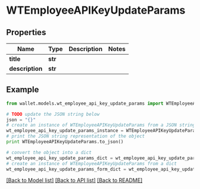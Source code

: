 # WTEmployeeAPIKeyUpdateParams


## Properties

Name | Type | Description | Notes
------------ | ------------- | ------------- | -------------
**title** | **str** |  | 
**description** | **str** |  | 

## Example

```python
from wallet.models.wt_employee_api_key_update_params import WTEmployeeAPIKeyUpdateParams

# TODO update the JSON string below
json = "{}"
# create an instance of WTEmployeeAPIKeyUpdateParams from a JSON string
wt_employee_api_key_update_params_instance = WTEmployeeAPIKeyUpdateParams.from_json(json)
# print the JSON string representation of the object
print WTEmployeeAPIKeyUpdateParams.to_json()

# convert the object into a dict
wt_employee_api_key_update_params_dict = wt_employee_api_key_update_params_instance.to_dict()
# create an instance of WTEmployeeAPIKeyUpdateParams from a dict
wt_employee_api_key_update_params_form_dict = wt_employee_api_key_update_params.from_dict(wt_employee_api_key_update_params_dict)
```
[[Back to Model list]](../README.md#documentation-for-models) [[Back to API list]](../README.md#documentation-for-api-endpoints) [[Back to README]](../README.md)


